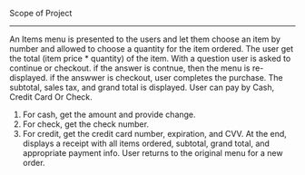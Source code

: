 Scope of Project
________________

An Items menu is presented to the users and let them choose an item by number and allowed to choose a quantity for the item ordered.
The user get the total (item price * quantity) of the item.
With a question  user is asked to continue or checkout. if the answer is contnue, then the menu is re-displayed.
if the answwer is checkout, user completes the purchase. The subtotal, sales tax, and grand total is displayed.
User can pay by Cash, Credit Card Or Check.
1. For cash,  get the amount  and provide change.
2. For check, get the check number.
3. For credit, get the credit card number, expiration, and CVV.
At the end, displays a receipt with all items ordered, subtotal, grand total, and appropriate payment info.
User returns to the original menu for a new order.
